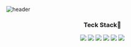 ![header](https://capsule-render.vercel.app/api?type=rounded&color=19376D&height=150&section=header&text=GIHYUN%20render&fontSize=60&animation=fadeIn&fontColor=ffffff&fontAlignY=48&desc=GitHub%20Profile%20or%20any%20Repo%20like%20me!&descAlignY=71&descAlign=67)
<h3 align="center">Teck Stack📎</h3>
<p align="center">
  <img src="https://img.shields.io/badge/Python-3776AB?style=for-the-badge&logo=python&logoColor=white" />
  <img src="https://img.shields.io/badge/HTML5-E34F26?style=for-the-badge&logo=html5&logoColor=white" />
  <img src="https://img.shields.io/badge/CSS3-1572B6?style=for-the-badge&logo=css3&logoColor=white" />
  <img src="https://img.shields.io/badge/JavaScript-323330?style=for-the-badge&logo=javascript&logoColor=F7DF1E" />
    <img src="https://img.shields.io/badge/jQuery-0769AD?style=for-the-badge&logo=jquery&logoColor=white" />
  <img src="https://img.shields.io/badge/Java-ED8B00?style=for-the-badge&logo=java&logoColor=white" />
 

</p>

<p dir="auto"><a target="_blank" rel="noopener noreferrer" href="https://github.com/rlgus3351/github-stats-transparent/blob/output/generated/overview.svg"><img src="https://github.com/rlgus3351/github-stats-transparent/raw/output/generated/overview.svg" alt="" style="max-width: 100%;"></a>
<a target="_blank" rel="noopener noreferrer" href="https://github.com/rlgus3351/github-stats-transparent/blob/output/generated/languages.svg"><img src="https://github.com/rlgus3351/github-stats-transparent/raw/output/generated/languages.svg" alt="" style="max-width: 100%;"></a></p>


